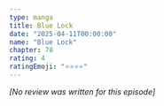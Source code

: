 ```yaml
---
type: manga
title: Blue Lock
date: "2025-04-11T00:00:00"
name: "Blue Lock"
chapter: 78
rating: 4
ratingEmoji: "⭐️⭐️⭐️⭐️"
---
```


_[No review was written for this episode]_